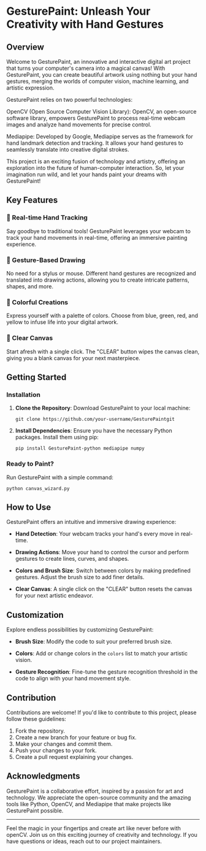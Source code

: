 

# GesturePaint: Unleash Your Creativity with Hand Gestures

## Overview

Welcome to GesturePaint, an innovative and interactive digital art project that turns your computer's camera into a magical canvas! With GesturePaint, you can create beautiful artwork using nothing but your hand gestures, merging the worlds of computer vision, machine learning, and artistic expression.

GesturePaint relies on two powerful technologies:

OpenCV (Open Source Computer Vision Library): OpenCV, an open-source software library, empowers GesturePaint to process real-time webcam images and analyze hand movements for precise control.

Mediapipe: Developed by Google, Mediapipe serves as the framework for hand landmark detection and tracking. It allows your hand gestures to seamlessly translate into creative digital strokes.

This project is an exciting fusion of technology and artistry, offering an exploration into the future of human-computer interaction. So, let your imagination run wild, and let your hands paint your dreams with GesturePaint!

## Key Features

### 🌟 Real-time Hand Tracking
Say goodbye to traditional tools! GesturePaint leverages your webcam to track your hand movements in real-time, offering an immersive painting experience.

### 🎨 Gesture-Based Drawing
No need for a stylus or mouse. Different hand gestures are recognized and translated into drawing actions, allowing you to create intricate patterns, shapes, and more.

### 🌈 Colorful Creations
Express yourself with a palette of colors. Choose from blue, green, red, and yellow to infuse life into your digital artwork.

### 🧹 Clear Canvas
Start afresh with a single click. The "CLEAR" button wipes the canvas clean, giving you a blank canvas for your next masterpiece.

## Getting Started

### Installation

1. **Clone the Repository**: Download GesturePaint to your local machine:

   ```plaintext
   git clone https://github.com/your-username/GesturePaintgit
   ```

2. **Install Dependencies**: Ensure you have the necessary Python packages. Install them using pip:

   ```plaintext
   pip install GesturePaint-python mediapipe numpy
   ```

### Ready to Paint?

Run GesturePaint with a simple command:

   ```plaintext
   python canvas_wizard.py
   ```

## How to Use

GesturePaint offers an intuitive and immersive drawing experience:

- **Hand Detection**: Your webcam tracks your hand's every move in real-time.

- **Drawing Actions**: Move your hand to control the cursor and perform gestures to create lines, curves, and shapes.

- **Colors and Brush Size**: Switch between colors by making predefined gestures. Adjust the brush size to add finer details.

- **Clear Canvas**: A single click on the "CLEAR" button resets the canvas for your next artistic endeavor.

## Customization

Explore endless possibilities by customizing GesturePaint:

- **Brush Size**: Modify the code to suit your preferred brush size.

- **Colors**: Add or change colors in the `colors` list to match your artistic vision.

- **Gesture Recognition**: Fine-tune the gesture recognition threshold in the code to align with your hand movement style.

## Contribution

Contributions are welcome! If you'd like to contribute to this project, please follow these guidelines:

1. Fork the repository.
2. Create a new branch for your feature or bug fix.
3. Make your changes and commit them.
4. Push your changes to your fork.
5. Create a pull request explaining your changes.

## Acknowledgments

GesturePaint is a collaborative effort, inspired by a passion for art and technology. We appreciate the open-source community and the amazing tools like Python, OpenCV, and Mediapipe that make projects like GesturePaint possible.

---

Feel the magic in your fingertips and create art like never before with openCV. Join us on this exciting journey of creativity and technology. If you have questions or ideas, reach out to our project maintainers.
```
